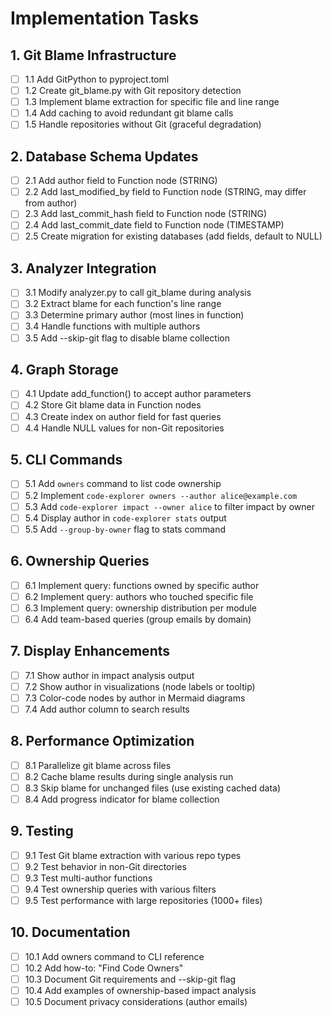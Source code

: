 # Implementation Tasks

## 1. Git Blame Infrastructure
- [ ] 1.1 Add GitPython to pyproject.toml
- [ ] 1.2 Create git_blame.py with Git repository detection
- [ ] 1.3 Implement blame extraction for specific file and line range
- [ ] 1.4 Add caching to avoid redundant git blame calls
- [ ] 1.5 Handle repositories without Git (graceful degradation)

## 2. Database Schema Updates
- [ ] 2.1 Add author field to Function node (STRING)
- [ ] 2.2 Add last_modified_by field to Function node (STRING, may differ from author)
- [ ] 2.3 Add last_commit_hash field to Function node (STRING)
- [ ] 2.4 Add last_commit_date field to Function node (TIMESTAMP)
- [ ] 2.5 Create migration for existing databases (add fields, default to NULL)

## 3. Analyzer Integration
- [ ] 3.1 Modify analyzer.py to call git_blame during analysis
- [ ] 3.2 Extract blame for each function's line range
- [ ] 3.3 Determine primary author (most lines in function)
- [ ] 3.4 Handle functions with multiple authors
- [ ] 3.5 Add --skip-git flag to disable blame collection

## 4. Graph Storage
- [ ] 4.1 Update add_function() to accept author parameters
- [ ] 4.2 Store Git blame data in Function nodes
- [ ] 4.3 Create index on author field for fast queries
- [ ] 4.4 Handle NULL values for non-Git repositories

## 5. CLI Commands
- [ ] 5.1 Add `owners` command to list code ownership
- [ ] 5.2 Implement `code-explorer owners --author alice@example.com`
- [ ] 5.3 Add `code-explorer impact --owner alice` to filter impact by owner
- [ ] 5.4 Display author in `code-explorer stats` output
- [ ] 5.5 Add `--group-by-owner` flag to stats command

## 6. Ownership Queries
- [ ] 6.1 Implement query: functions owned by specific author
- [ ] 6.2 Implement query: authors who touched specific file
- [ ] 6.3 Implement query: ownership distribution per module
- [ ] 6.4 Add team-based queries (group emails by domain)

## 7. Display Enhancements
- [ ] 7.1 Show author in impact analysis output
- [ ] 7.2 Show author in visualizations (node labels or tooltip)
- [ ] 7.3 Color-code nodes by author in Mermaid diagrams
- [ ] 7.4 Add author column to search results

## 8. Performance Optimization
- [ ] 8.1 Parallelize git blame across files
- [ ] 8.2 Cache blame results during single analysis run
- [ ] 8.3 Skip blame for unchanged files (use existing cached data)
- [ ] 8.4 Add progress indicator for blame collection

## 9. Testing
- [ ] 9.1 Test Git blame extraction with various repo types
- [ ] 9.2 Test behavior in non-Git directories
- [ ] 9.3 Test multi-author functions
- [ ] 9.4 Test ownership queries with various filters
- [ ] 9.5 Test performance with large repositories (1000+ files)

## 10. Documentation
- [ ] 10.1 Add owners command to CLI reference
- [ ] 10.2 Add how-to: "Find Code Owners"
- [ ] 10.3 Document Git requirements and --skip-git flag
- [ ] 10.4 Add examples of ownership-based impact analysis
- [ ] 10.5 Document privacy considerations (author emails)
